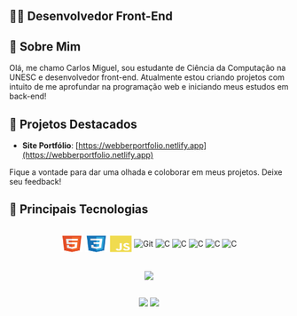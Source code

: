 ## 👨‍💻 Desenvolvedor Front-End 

## 🌟 Sobre Mim
Olá, me chamo Carlos Miguel, sou estudante de Ciência da Computação na UNESC e desenvolvedor front-end. Atualmente estou criando projetos com intuito de me aprofundar na programação web e iniciando meus estudos em back-end!

## 🚀 Projetos Destacados
- **Site Portfólio**: [https://webberportfolio.netlify.app](https://webberportfolio.netlify.app)

Fique a vontade para dar uma olhada e coloborar em meus projetos. Deixe seu feedback!

## 🔧 Principais Tecnologias
<div align="center" style="display: inline_block"><br>
  <img align="center" alt="HTML" height="30" width="40" src="https://raw.githubusercontent.com/devicons/devicon/master/icons/html5/html5-original.svg">
  <img align="center" alt="CSS" height="30" width="40" src="https://raw.githubusercontent.com/devicons/devicon/master/icons/css3/css3-original.svg">
  <img align="center" alt="JS" height="30" width="40" src="https://raw.githubusercontent.com/devicons/devicon/master/icons/javascript/javascript-plain.svg">
  <img align="center" alt="Git" height="30" width="40" src="https://cdn.jsdelivr.net/gh/devicons/devicon@latest/icons/git/git-original.svg">
  <img align="center" alt="C" height="30" width="40" src="https://cdn.jsdelivr.net/gh/devicons/devicon@latest/icons/cplusplus/cplusplus-original.svg">
  <img align="center" alt="C" height="30" width="40" src="https://cdn.jsdelivr.net/gh/devicons/devicon@latest/icons/csharp/csharp-original.svg" />
  <img align="center" alt="C" height="30" width="40" src="https://cdn.jsdelivr.net/gh/devicons/devicon@latest/icons/dotnetcore/dotnetcore-original.svg" />
  <img align="center" alt="C" height="30" width="40" src="https://cdn.jsdelivr.net/gh/devicons/devicon@latest/icons/azuresqldatabase/azuresqldatabase-original.svg" />
  <img align="center" alt="C" height="30" width="40" src="https://cdn.jsdelivr.net/gh/devicons/devicon@latest/icons/docker/docker-original.svg" />
</div>
<br><br>
<div align="center">
  <a href="https://github.com/ckzwebber">
  <img height="150em" src="https://github-readme-stats.vercel.app/api/top-langs/?username=ckzwebber&layout=compact&langs_count=7&theme=radical"/>
    <br>
</div>
  
##

<div align="center">
  <a href="https://www.linkedin.com/in/cmiguelwm/" target="_blank"><img src="https://img.shields.io/badge/LinkedIn-0077B5?style=for-the-badge&logo=linkedin&logoColor=white" target="_blank"></a>
  <a href="https://steamcommunity.com/id/ckzwebber" target="_blank"><img src="https://img.shields.io/badge/Steam-000000?style=for-the-badge&logo=steam&logoColor=white" target="_blank"></a>
</div>
